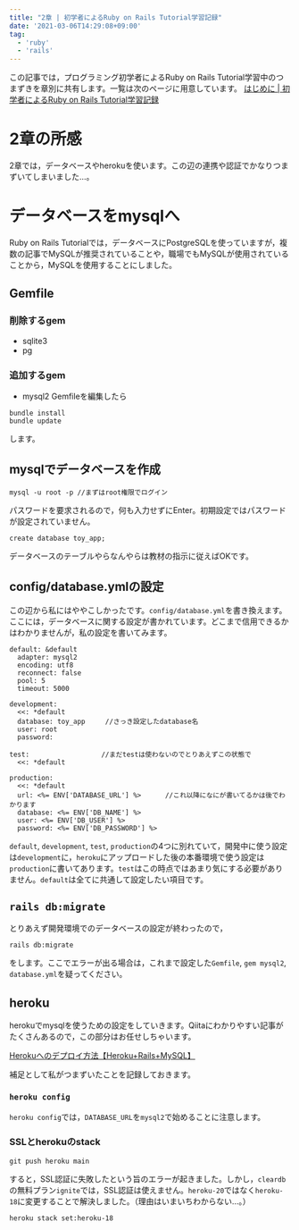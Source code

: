 ```yaml
---
title: "2章 | 初学者によるRuby on Rails Tutorial学習記録"
date: '2021-03-06T14:29:08+09:00'
tag:
  - 'ruby'
  - 'rails'
---
```

この記事では，プログラミング初学者によるRuby on Rails Tutorial学習中のつまずきを章別に共有します。一覧は次のページに用意しています。
[はじめに | 初学者によるRuby on Rails Tutorial学習記録](https://ebisenttt.github.io/blog/article/ruby_on_rails_tutorial_0/)
# 2章の所感
2章では，データベースやherokuを使います。この辺の連携や認証でかなりつまずいてしまいました…。
# データベースをmysqlへ
Ruby on Rails Tutorialでは，データベースにPostgreSQLを使っていますが，複数の記事でMySQLが推奨されていることや，職場でもMySQLが使用されていることから，MySQLを使用することにしました。
## Gemfile
### 削除するgem
* sqlite3
* pg
### 追加するgem
* mysql2
Gemfileを編集したら
```
bundle install
bundle update
```
します。
## mysqlでデータベースを作成
```
mysql -u root -p //まずはroot権限でログイン
```
パスワードを要求されるので，何も入力せずにEnter。初期設定ではパスワードが設定されていません。
```
create database toy_app;
```
データベースのテーブルやらなんやらは教材の指示に従えばOKです。
## config/database.ymlの設定
この辺から私にはややこしかったです。`config/database.yml`を書き換えます。ここには，データベースに関する設定が書かれています。どこまで信用できるかはわかりませんが，私の設定を書いてみます。
```
default: &default
  adapter: mysql2
  encoding: utf8
  reconnect: false 
  pool: 5
  timeout: 5000

development:
  <<: *default
  database: toy_app     //さっき設定したdatabase名
  user: root
  password:

test:                  //まだtestは使わないのでとりあえずこの状態で
  <<: *default

production:
  <<: *default
  url: <%= ENV['DATABASE_URL'] %>      //これ以降になにが書いてるかは後でわかります
  database: <%= ENV['DB_NAME'] %>
  user: <%= ENV['DB_USER'] %>
  password: <%= ENV['DB_PASSWORD'] %>
```
`default`, `development`, `test`, `production`の4つに別れていて，開発中に使う設定は`development`に，`heroku`にアップロードした後の本番環境で使う設定は`production`に書いてあります。`test`はこの時点ではあまり気にする必要がありません。`default`は全てに共通して設定したい項目です。
## `rails db:migrate`
とりあえず開発環境でのデータベースの設定が終わったので，
```
rails db:migrate
```
をします。ここでエラーが出る場合は，これまで設定した`Gemfile`, `gem mysql2`, `database.yml`を疑ってください。
## heroku
herokuでmysqlを使うための設定をしていきます。Qiitaにわかりやすい記事がたくさんあるので，この部分はお任せしちゃいます。

[Herokuへのデプロイ方法【Heroku+Rails+MySQL】](https://qiita.com/murakami-mm/items/9587e21fc0ed57c803d0)

補足として私がつまずいたことを記録しておきます。
### `heroku config`
`heroku config`では，`DATABASE_URL`を`mysql2`で始めることに注意します。
### SSLとherokuのstack
```
git push heroku main
```
すると，SSL認証に失敗したという旨のエラーが起きました。しかし，`cleardb`の無料プラン`ignite`では，SSL認証は使えません。`heroku-20`ではなく`heroku-18`に変更することで解決しました。（理由はいまいちわからない…。）
```
heroku stack set:heroku-18
```
